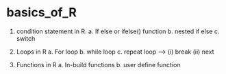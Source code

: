 # basics_of_R
1. condition statement in R.
a. If else or ifelse() function
b. nested if else 
c. switch

2. Loops in R
a. For loop
b. while loop
c. repeat loop --> 
(i) break 
(ii) next

3. Functions in R 
a. In-build functions
b. user define function

